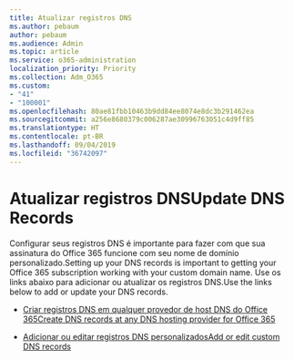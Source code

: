 ```yaml
---
title: Atualizar registros DNS
ms.author: pebaum
author: pebaum
ms.audience: Admin
ms.topic: article
ms.service: o365-administration
localization_priority: Priority
ms.collection: Adm_O365
ms.custom:
- "41"
- "100001"
ms.openlocfilehash: 80ae81fbb10463b9dd84ee8074e8dc3b291462ea
ms.sourcegitcommit: a256e8680379c006287ae30996763051c4d9ff85
ms.translationtype: HT
ms.contentlocale: pt-BR
ms.lasthandoff: 09/04/2019
ms.locfileid: "36742097"
---
```

# <a name="update-dns-records"></a><span data-ttu-id="c3785-102">Atualizar registros DNS</span><span class="sxs-lookup"><span data-stu-id="c3785-102">Update DNS Records</span></span>

<span data-ttu-id="c3785-103">Configurar seus registros DNS é importante para fazer com que sua assinatura do Office 365 funcione com seu nome de domínio personalizado.</span><span class="sxs-lookup"><span data-stu-id="c3785-103">Setting up your DNS records is important to getting your Office 365 subscription working with your custom domain name.</span></span> <span data-ttu-id="c3785-104">Use os links abaixo para adicionar ou atualizar os registros DNS.</span><span class="sxs-lookup"><span data-stu-id="c3785-104">Use the links below to add or update your DNS records.</span></span>
  
- [<span data-ttu-id="c3785-105">Criar registros DNS em qualquer provedor de host DNS do Office 365</span><span class="sxs-lookup"><span data-stu-id="c3785-105">Create DNS records at any DNS hosting provider for Office 365</span></span>](https://docs.microsoft.com/office365/admin/get-help-with-domains/create-dns-records-at-any-dns-hosting-provider)

- [<span data-ttu-id="c3785-106">Adicionar ou editar registros DNS personalizados</span><span class="sxs-lookup"><span data-stu-id="c3785-106">Add or edit custom DNS records</span></span>](https://docs.microsoft.com/office365/admin/dns/add-or-edit-custom-dns-records)
